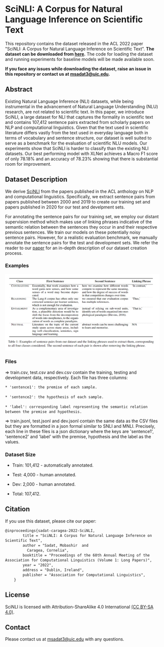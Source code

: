 # SciNLI: A Corpus for Natural Language Inference on Scientific Text
This repository contains the dataset released in the ACL 2022 paper "SciNLI: A Corpus for Natural Language Inference on Scientific Text". **The dataset can be downloaded from [here](https://drive.google.com/drive/folders/1kjBTVBV1HlMWW5xK8V096LahsU3pULHU?usp=sharing).** The code for loading the dataset and running experiments for baseline models will be made available soon.

**If you face any issues while downloading the dataset, raise an issue in this repository or contact us at msadat3@uic.edu.**

## Abstract
Existing Natural Language Inference (NLI) datasets, while being instrumental in the advancement of Natural Language Understanding (NLU) research, are not related to scientific text. In this paper, we introduce SciNLI, a large dataset for NLI that captures the formality in scientific text and contains 107,412 sentence pairs extracted from scholarly papers on NLP and computational linguistics. Given that the text used in scientific literature differs vastly from the text used in everyday language both in terms of vocabulary and sentence structure, our dataset is well suited to serve as a benchmark for the evaluation of scientific NLU models. Our experiments show that SciNLI is harder to classify than the existing NLI datasets. Our best performing model with XLNet achieves a Macro F1 score of only 78.18% and an accuracy of 78.23% showing that there is substantial room for improvement.

## Dataset Description
We derive [SciNLI](https://drive.google.com/drive/folders/1kjBTVBV1HlMWW5xK8V096LahsU3pULHU?usp=sharing) from the papers published in the ACL anthology on NLP and computational linguistics. Specifically, we extract sentence pairs from papers published between 2000 and 2019 to create our training set and papers published in 2020 for our test and develpment sets.

For annotating the sentence pairs for our training set, we employ our distant supervision method which makes use of linking phrases indicative of the semantic relation between the sentences they occur in and their respective previous sentences. We train our models on these potentially noisy sentence pairs. However, for a realistic evaluation benchmark, we manually annotate the sentence pairs for the test and development sets. We refer the reader to our [paper](https://arxiv.org/pdf/2203.06728.pdf) for an in-depth description of our dataset creation process. 

### Examples
![Alt text](Images/Examples.png?raw=False "Title")

### Files

  => train.csv, test.csv and dev.csv contain the training, testing and development data, respectively. Each file has three columns: 
  
    * 'sentence1': the premise of each sample.
    
    * 'sentence2': the hypothesis of each sample.
    
    * 'label': corresponding label representing the semantic relation between the premise and hypothesis. 


  => train.jsonl, test.jsonl and dev.jsonl contain the same data as the CSV files but they are formatted in a json formal similar to SNLI and MNLI. Precisely, each line in these files is a json dictionary where the keys are 'sentence1', 'sentence2' and 'label' with the premise, hypothesis and the label as the values.
  
  
  
### Dataset Size

  * Train: 101,412 - automatically annotated.

  * Test: 4,000 - human annotated.

  * Dev: 2,000 - human annotated.

  * Total: 107,412.

## Citation
If you use this dataset, please cite our paper:

```
@inproceedings{sadat-caragea-2022-SciNLI,
        title = "SciNLI: A Corpus for Natural Language Inference on Scientific Text",
        author = "Sadat, Mobashir  and
          Caragea, Cornelia",
        booktitle = "Proceedings of the 60th Annual Meeting of the Association for Computational Linguistics (Volume 1: Long Papers)",
        year = "2022",
        address = "Dublin, Ireland",
        publisher = "Association for Computational Linguistics",
    }
```
## License
SciNLI is licensed with Attribution-ShareAlike 4.0 International [(CC BY-SA 4.0)](https://creativecommons.org/licenses/by-sa/4.0/).

## Contact
Please contact us at msadat3@uic.edu with any questions.
